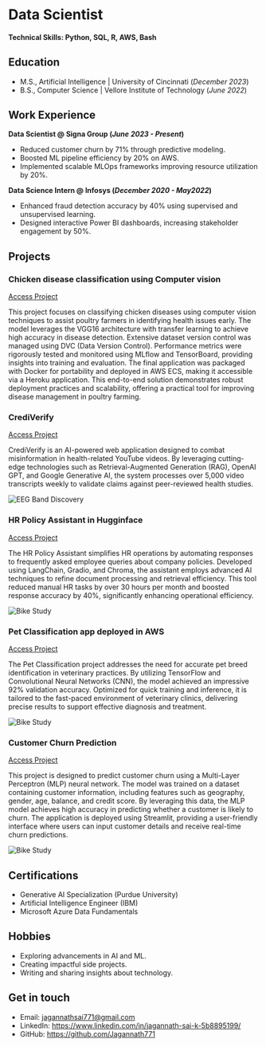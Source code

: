 # Data Scientist

#### Technical Skills: Python, SQL, R, AWS, Bash

## Education						       		
- M.S., Artificial Intelligence	| University of Cincinnati (_December 2023_)	 			        		
- B.S., Computer Science | Vellore Institute of Technology (_June 2022_)

## Work Experience
**Data Scientist @ Signa Group (_June 2023 - Present_)**
- Reduced customer churn by 71% through predictive modeling.
- Boosted ML pipeline efficiency by 20% on AWS.
- Implemented scalable MLOps frameworks improving resource utilization by 20%.

**Data Science Intern @ Infosys (_December 2020 - May2022_)**
- Enhanced fraud detection accuracy by 40% using supervised and unsupervised learning.
- Designed interactive Power BI dashboards, increasing stakeholder engagement by 50%.

## Projects
### Chicken disease classification using Computer vision
[Access Project](https://github.com/Jagannath771/Chicken-Disease-Classification-Project/tree/main)

This project focuses on classifying chicken diseases using computer vision techniques to assist poultry farmers in identifying health issues early. The model leverages the VGG16 architecture with transfer learning to achieve high accuracy in disease detection. Extensive dataset version control was managed using DVC (Data Version Control). Performance metrics were rigorously tested and monitored using MLflow and TensorBoard, providing insights into training and evaluation. The final application was packaged with Docker for portability and deployed in AWS ECS, making it accessible via a Heroku application. This end-to-end solution demonstrates robust deployment practices and scalability, offering a practical tool for improving disease management in poultry farming.

### CrediVerify
[Access Project](https://github.com/Jagannath771/Youtube_Summarizer)

CrediVerify is an AI-powered web application designed to combat misinformation in health-related YouTube videos. By leveraging cutting-edge technologies such as Retrieval-Augmented Generation (RAG), OpenAI GPT, and Google Generative AI, the system processes over 5,000 video transcripts weekly to validate claims against peer-reviewed health studies.

![EEG Band Discovery](/assets/img/eeg_band_discovery.jpeg)

### HR Policy Assistant in Hugginface
[Access Project](https://github.com/Jagannath771/NestleHRAssistant)

The HR Policy Assistant simplifies HR operations by automating responses to frequently asked employee queries about company policies. Developed using LangChain, Gradio, and Chroma, the assistant employs advanced AI techniques to refine document processing and retrieval efficiency. This tool reduced manual HR tasks by over 30 hours per month and boosted response accuracy by 40%, significantly enhancing operational efficiency.

![Bike Study](/assets/img/bike_study.jpeg)

### Pet Classification app deployed in AWS
[Access Project](https://github.com/Jagannath771/Pet-classification)

The Pet Classification project addresses the need for accurate pet breed identification in veterinary practices. By utilizing TensorFlow and Convolutional Neural Networks (CNN), the model achieved an impressive 92% validation accuracy. Optimized for quick training and inference, it is tailored to the fast-paced environment of veterinary clinics, delivering precise results to support effective diagnosis and treatment.

![Bike Study](/assets/img/bike_study.jpeg)

### Customer Churn Prediction
[Access Project](https://github.com/Jagannath771/Customer-Churn-Prediction)

This project is designed to predict customer churn using a Multi-Layer Perceptron (MLP) neural network. The model was trained on a dataset containing customer information, including features such as geography, gender, age, balance, and credit score. By leveraging this data, the MLP model achieves high accuracy in predicting whether a customer is likely to churn. The application is deployed using Streamlit, providing a user-friendly interface where users can input customer details and receive real-time churn predictions. 

![Bike Study](/assets/img/bike_study.jpeg)

## Certifications
- Generative AI Specialization (Purdue University)
- Artificial Intelligence Engineer (IBM)
- Microsoft Azure Data Fundamentals

## Hobbies
- Exploring advancements in AI and ML.
- Creating impactful side projects.
- Writing and sharing insights about technology.

## Get in touch
- Email: jagannathsai771@gmail.com
- LinkedIn: https://www.linkedin.com/in/jagannath-sai-k-5b8895199/
- GitHub: https://github.com/Jagannath771

